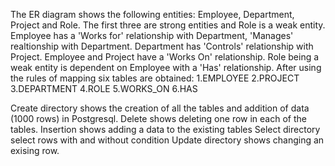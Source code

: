 The ER diagram shows the following entities: Employee, Department, Project and Role. The first three are strong entities and Role is a weak entity.
Employee has a 'Works for' relationship with Department, 'Manages' realtionship with Department.
Department has 'Controls' relationship with Project.
Employee and Project have a 'Works On' relationship.
Role being a weak entity is dependent on Employee with a 'Has' relationship.
After using the rules of mapping six tables are obtained:
1.EMPLOYEE  2.PROJECT  3.DEPARTMENT  4.ROLE  5.WORKS_ON  6.HAS

Create directory shows the creation of all the tables and addition of data (1000 rows) in Postgresql.
Delete shows deleting one row in each of the tables.
Insertion shows adding a data to the existing tables
Select directory select rows with and without condition
Update directory shows changing an exising row.
